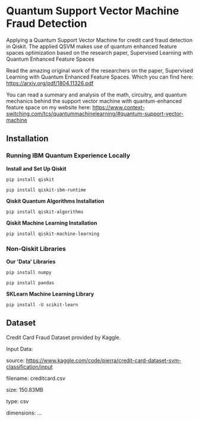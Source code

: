 # Quantum Support Vector Machine Fraud Detection
Applying a Quantum Support Vector Machine for credit card fraud detection in Qiskit. The applied QSVM makes use of quantum enhanced feature spaces optimization based on the research paper, Supervised Learning with Quantum Enhanced Feature Spaces 

Read the amazing original work of the researchers on the paper, Supervised Learning with Quantum Enhanced Feature Spaces. Which you can find here: https://arxiv.org/pdf/1804.11326.pdf

You can read a summary and analysis of the math, circuitry, and quantum mechanics behind the support vector machine with quantum-enhanced feature space on my website here: https://www.context-switching.com/tcs/quantummachinelearning/#quantum-support-vector-machine

## Installation

### Running IBM Quantum Experience Locally

**Install and Set Up Qiskit**

```
pip install qiskit
```

```
pip install qiskit-ibm-runtime
```

**Qiskit Quantum Algorithms Installation**

```
pip install qiskit-algorithms
```

**Qiskit Machine Learning Installation**

```
pip install qiskit-machine-learning
```

### Non-Qiskit Libraries

**Our 'Data' Libraries**

```
pip install numpy
```

```
pip install pandas
```

**SKLearn Machine Learning Library**

```
pip install -U scikit-learn
```

## Dataset

Credit Card Fraud Dataset provided by Kaggle.

Input Data:

source: https://www.kaggle.com/code/pierra/credit-card-dataset-svm-classification/input

filename: creditcard.csv

size: 150.83MB

type: csv

dimensions: ...

